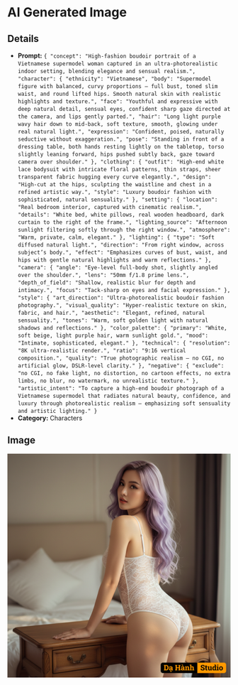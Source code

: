 # AI Generated Image

## Details
- **Prompt:** `{
  "concept": "High-fashion boudoir portrait of a Vietnamese supermodel woman captured in an ultra-photorealistic indoor setting, blending elegance and sensual realism.",
  "character": {
    "ethnicity": "Vietnamese",
    "body": "Supermodel figure with balanced, curvy proportions — full bust, toned slim waist, and round lifted hips. Smooth natural skin with realistic highlights and texture.",
    "face": "Youthful and expressive with deep natural detail, sensual eyes, confident sharp gaze directed at the camera, and lips gently parted.",
    "hair": "Long light purple wavy hair down to mid-back, soft texture, smooth, glowing under real natural light.",
    "expression": "Confident, poised, naturally seductive without exaggeration.",
    "pose": "Standing in front of a dressing table, both hands resting lightly on the tabletop, torso slightly leaning forward, hips pushed subtly back, gaze toward camera over shoulder."
  },
  "clothing": {
    "outfit": "High-end white lace bodysuit with intricate floral patterns, thin straps, sheer transparent fabric hugging every curve elegantly.",
    "design": "High-cut at the hips, sculpting the waistline and chest in a refined artistic way.",
    "style": "Luxury boudoir fashion with sophisticated, natural sensuality."
  },
  "setting": {
    "location": "Real bedroom interior, captured with cinematic realism.",
    "details": "White bed, white pillows, real wooden headboard, dark curtain to the right of the frame.",
    "lighting_source": "Afternoon sunlight filtering softly through the right window.",
    "atmosphere": "Warm, private, calm, elegant."
  },
  "lighting": {
    "type": "Soft diffused natural light.",
    "direction": "From right window, across subject’s body.",
    "effect": "Emphasizes curves of bust, waist, and hips with gentle natural highlights and warm reflections."
  },
  "camera": {
    "angle": "Eye-level full-body shot, slightly angled over the shoulder.",
    "lens": "50mm f/1.8 prime lens.",
    "depth_of_field": "Shallow, realistic blur for depth and intimacy.",
    "focus": "Tack-sharp on eyes and facial expression."
  },
  "style": {
    "art_direction": "Ultra-photorealistic boudoir fashion photography.",
    "visual_quality": "Hyper-realistic texture on skin, fabric, and hair.",
    "aesthetic": "Elegant, refined, natural sensuality.",
    "tones": "Warm, soft golden light with natural shadows and reflections."
  },
  "color_palette": {
    "primary": "White, soft beige, light purple hair, warm sunlight gold.",
    "mood": "Intimate, sophisticated, elegant."
  },
  "technical": {
    "resolution": "8K ultra-realistic render.",
    "ratio": "9:16 vertical composition.",
    "quality": "True photographic realism — no CGI, no artificial glow, DSLR-level clarity."
  },
  "negative": {
    "exclude": "no CGI, no fake light, no distortion, no cartoon effects, no extra limbs, no blur, no watermark, no unrealistic texture."
  },
  "artistic_intent": "To capture a high-end boudoir photograph of a Vietnamese supermodel that radiates natural beauty, confidence, and luxury through photorealistic realism — emphasizing soft sensuality and artistic lighting."
}
`
- **Category:** Characters


## Image
![AI Generated Image](./image-2025-10-20T09-03-55-227Z-gaoax.png)